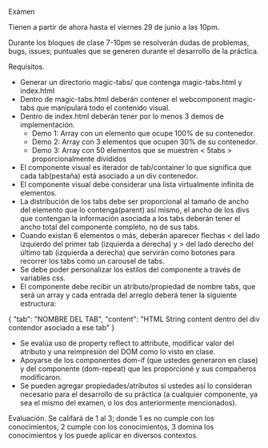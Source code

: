 <magic-tabs tabs='[{"tab": "one", "content": "<h2>Title</h2><br><p>lorem ipsum</p>"}]'></magic-tabs>

Exámen

Tienen a partir de ahora hasta el viernes 29 de junio a las 10pm.

Durante los bloques de clase 7-10pm se resolverán dudas de problemas, bugs, issues; puntuales que se generen durante el desarrollo de la práctica.

Requisitos.
* Generar un directorio magic-tabs/ que contenga magic-tabs.html y index.html
* Dentro de magic-tabs.html deberán contener el webcomponent magic-tabs que manipulará todo el contenido visual.
* Dentro de index.html deberán tener por lo menos 3 demos de implementación.
    * Demo 1: Array con un elemento que ocupe 100% de su contenedor.
    * Demo 2: Array con 3 elementos que ocupen 30% de su contenedor.
    * Demo 3: Array con 50 elementos que se muestren        < 5tabs > proporcionalmente divididos
* El componente visual es iterador de tab/container lo que significa que cada tab(pestaña) está asociado a un div contenedor.
* El componente visual debe considerar una lista virtualmente infinita de elementos.
* La distribución de los tabs debe ser proporcional al tamaño de ancho del elemento que lo contenga(parent) así mismo, el ancho de los divs que contengan la información asociada a los tabs deberán tener el ancho total del componente completo, no de sus tabs.
* Cuando existan 6 elementos o más, deberán aparecer flechas < del lado izquierdo del primer tab (izquierda a derecha) y > del lado derecho del último tab (izquierda a derecha) que servirán como botones para recorrer los tabs como un carousel de tabs.
* Se debe poder personalizar los estilos del componente a través de variables css.
* El componente debe recibir un atributo/propiedad de nombre tabs, que será un array y cada entrada del arreglo deberá tener la siguiente estructura:

{
    "tab": "NOMBRE DEL TAB",
    "content": "HTML String content dentro del div contendor asociado a ese tab"
}

* Se evalúa uso de property reflect to attribute, modificar valor del atributo y una reimpresión del DOM como lo visto en clase.
* Apoyarse de los componentes dom-if (que ustedes generaron en clase) y del componente (dom-repeat) que les proporcioné y sus compañeros modificaron.
* Se pueden agregar propiedades/atributos si ustedes así lo consideran necesario para el desarrollo de su práctica (a cualquier componente, ya sea el mismo del examen, o los dos anteriormente mencionados).



Evaluación. Se califará de 1 al 3; donde 1 es no cumple con los conocimientos, 2 cumple con los conocimientos, 3 domina los conocimientos y los puede aplicar en diversos contextos.